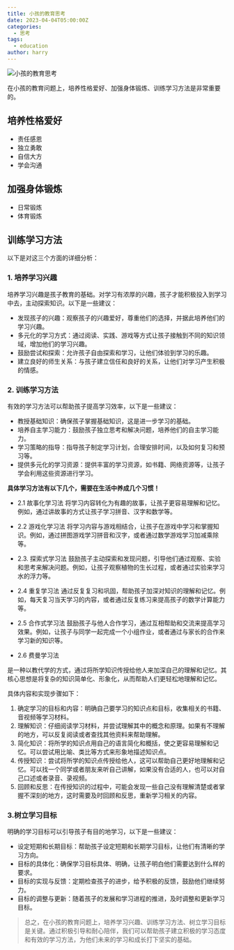 ```yaml
---
title: 小孩的教育思考
date: 2023-04-04T05:00:00Z
categories:
  - 思考
tags:
  - education
author: harry
---
```


<img src="https://pic.imgdb.cn/item/656f2c1fc458853aef77999a.jpg" title="小孩的教育思考" />

在小孩的教育问题上，培养性格爱好、加强身体锻炼、训练学习方法是非常重要的。

<!--more-->



## 培养性格爱好

- 责任感恩
- 独立勇敢
- 自信大方
- 学会沟通


## 加强身体锻炼

- 日常锻炼
- 体育锻炼

## 训练学习方法

以下是对这三个方面的详细分析：

### 1. 培养学习兴趣

培养学习兴趣是孩子教育的基础。对学习有浓厚的兴趣，孩子才能积极投入到学习中去，主动探索知识。以下是一些建议：

- 发现孩子的兴趣：观察孩子的兴趣爱好，尊重他们的选择，并据此培养他们的学习兴趣。
- 多元化的学习方式：通过阅读、实践、游戏等方式让孩子接触到不同的知识领域，增加他们的学习兴趣。
- 鼓励尝试和探索：允许孩子自由探索和学习，让他们体验到学习的乐趣。
- 建立良好的师生关系：与孩子建立信任和良好的关系，让他们对学习产生积极的情感。



### 2. 训练学习方法

有效的学习方法可以帮助孩子提高学习效率，以下是一些建议：

- 教授基础知识：确保孩子掌握基础知识，这是进一步学习的基础。
- 培养自主学习能力：鼓励孩子独立思考和解决问题，培养他们的自主学习能力。
- 学习策略的指导：指导孩子制定学习计划，合理安排时间，以及如何复习和预习等。
- 提供多元化的学习资源：提供丰富的学习资源，如书籍、网络资源等，让孩子学会利用这些资源进行学习。


**具体学习方法有以下几个，需要在生活中养成几个习惯！**

- 2.1 故事化学习法
将学习内容转化为有趣的故事，让孩子更容易理解和记忆。例如，通过讲故事的方式让孩子学习拼音、汉字和数学等。

- 2.2 游戏化学习法
将学习内容与游戏相结合，让孩子在游戏中学习和掌握知识。例如，通过拼图游戏学习拼音和汉字，或者通过数学游戏学习加减乘除等。

- 2.3. 探索式学习法
鼓励孩子主动探索和发现问题，引导他们通过观察、实验和思考来解决问题。例如，让孩子观察植物的生长过程，或者通过实验来学习水的浮力等。

- 2.4 重复学习法
通过反复复习和巩固，帮助孩子加深对知识的理解和记忆。例如，每天复习当天学习的内容，或者通过反复练习来提高孩子的数学计算能力等。

- 2.5 合作式学习法
鼓励孩子与他人合作学习，通过互相帮助和交流来提高学习效果。例如，让孩子与同学一起完成一个小组作业，或者通过与家长的合作来学习新的知识等。

- 2.6 费曼学习法

是一种以教代学的方式，通过将所学知识传授给他人来加深自己的理解和记忆。其核心思想是将复杂的知识简单化、形象化，从而帮助人们更轻松地理解和记忆。

具体内容和实现步骤如下：

1. 确定学习的目标和内容：明确自己要学习的知识点和目标，收集相关的书籍、音视频等学习材料。
2. 理解知识：仔细阅读学习材料，并尝试理解其中的概念和原理。如果有不理解的地方，可以反复阅读或者查找其他资料来帮助理解。
3. 简化知识：将所学的知识点用自己的语言简化和概括，使之更容易理解和记忆。可以尝试用比喻、类比等方式来形象地描述知识点。
4. 传授知识：尝试将所学的知识点传授给他人，这可以帮助自己更好地理解和记忆。可以找一个同学或者朋友来听自己讲解，如果没有合适的人，也可以对自己口述或者录音、录视频。
5. 回顾和反思：在传授知识的过程中，可能会发现一些自己没有理解清楚或者掌握不深刻的地方，这时需要及时回顾和反思，重新学习相关的内容。

### 3.树立学习目标

明确的学习目标可以引导孩子有目的地学习，以下是一些建议：

- 设定短期和长期目标：帮助孩子设定短期和长期学习目标，让他们有清晰的学习方向。
- 目标的具体化：确保学习目标具体、明确，让孩子明白他们需要达到什么样的要求。
- 目标的实现与反馈：定期检查孩子的进步，给予积极的反馈，鼓励他们继续努力。
- 目标的调整与更新：随着孩子的发展和学习进程的推进，及时调整和更新学习目标。








> 总之，在小孩的教育问题上，培养学习兴趣、训练学习方法、树立学习目标是关键。通过积极引导和耐心陪伴，我们可以帮助孩子建立积极的学习态度和有效的学习方法，为他们未来的学习和成长打下坚实的基础。

